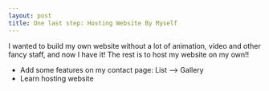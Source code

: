 ```yaml
---
layout: post
title: One last step: Hosting Website By Myself
---
```


I wanted to build my own website without a lot of animation, video and other fancy staff, and now I have it!
The rest is to host my website on my own!!

* Add some features on my contact page: List --> Gallery
* Learn hosting website

